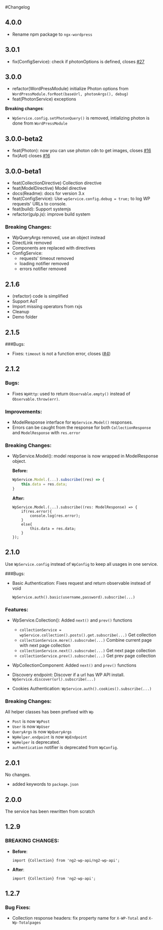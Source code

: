 #Changelog

## 4.0.0

 - Rename npm package to `ngx-wordpress`

## 3.0.1

 - fix(ConfigService): check if photonOptions is defined, closes [#27](https://github.com/MurhafSousli/ng2-wp-api/issues/27)

## 3.0.0

 - refactor(WordPressModule) initialize Photon options from `WordPressModule.forRoot(baseUrl, photonArgs(), debug)`
 - feat(PhotonService) exceptions

 **Breaking changes**:

  - `WpService.config.setPhotonQuery()` is removed, intializing photon is done from `WordPressModule`

## 3.0.0-beta2

 - feat(Photon): now you can use photon cdn to get images, closes [#16](https://github.com/MurhafSousli/ng2-wp-api/issues/16)
 - fix(Aot) closes [#16](https://github.com/MurhafSousli/ng2-wp-api/issues/16)

## 3.0.0-beta1

 - feat(CollectionDirective) Collection directive
 - feat(ModelDirective) Model directive 
 - docs(Readme): docs for version 3.x
 - feat(ConfigService): Use `wpService.config.debug = true;` to log WP requests' URLs to console.
 - feat(build): Support systemjs
 - refactor(gulp.js): improve build system

 ### Breaking Changes: 
 
 - WpQueryArgs removed, use an object instead
 - DirectLink removed
 - Components are replaced with directives
 - ConfigService:
    - requests' timeout removed
    - loading notifier removed
    - errors notifier removed

## 2.1.6

 - (refactor) code is simplified
 - Support AoT
 - Import missing operators from rxjs
 - Cleanup
 - Demo folder

## 2.1.5

###Bugs:

 - Fixes: `timeout` is not a function error, closes ([#4](https://github.com/MurhafSousli/ng2-wp-api/issues/4))

## 2.1.2
    
### Bugs:

 - Fixes `WpHttp`: used to return `Observable.empty()` instead of `Observable.throw(err)`.
    
### Improvements:

 - ModelResponse interface for `WpService.Model()` responses.
 - Errors can be caught from the response for both `CollectionResponse` and `ModelResponse` with `res.error`

### Breaking Changes: 

 - WpService.Model():  model response is now wrapped in ModelResponse object. 
 
    **Before:** 
    ```javascript
    WpService.Model.(...).subscribe((res) => {
        this.data = res.data;
    }
    ```
    **After:** 
    ```
    WpService.Model.(...).subscribe((res: ModelResponse) => {
        if(res.error){
            console.log(res.error);
        }
        else{
            this.data = res.data;
        }
    });
    ```

## 2.1.0

Use `WpService.config` instead of `WpConfig` to keep all usages in one service.
    
###Bugs:
    
- Basic Authentication: Fixes request and return observable instead of void

    `WpService.auth().basic(username,password).subscribe(...)`

    
### Features:

- WpService.Collection(): Added `next()` and `prev()` functions

  - `collectionService = wpService.collection().posts().get.subscribe(...)` Get collection
  - `collectionService.more().subscrube(...)` Combine current page with next page collection
  - `collectionService.next().subscrube(...)` Get next page collection
  - `collectionService.prev().subscrube(...)` Get prev page collection

- WpCollectionComponent: Added `next()` and `prev()` functions
    
- Discovery endpoint: Discover if a url has WP API install.
`WpService.discover(url).subscribe(...)`

- Cookies Authentication:
`WpService.auth().cookies().subscribe(...)`

### Breaking Changes:

All helper classes has been prefixed with `Wp`
- `Post` is now `WpPost`
- `User` is now `WpUser`
- `QueryArgs` is now `WpQueryArgs`
- `WpHelper.endpoint` is now `WpEndpoint`
- `WpHelper` is deprecated.
- `authentication` notifier is deprecated from `WpConfig`.

## 2.0.1

No changes.
- added keywords to `package.json`

## 2.0.0

The service has been rewritten from scratch

## 1.2.9

### BREAKING CHANGES: 

* **Before**:
    ```
    import {Collection} from 'ng2-wp-api/ng2-wp-api';
    ```
* **After**:
    ```
    import {Collection} from 'ng2-wp-api';
    ```


## 1.2.7

### Bug Fixes: 

* Collection response headers: fix property name for `X-WP-Total` and `X-Wp-Totalpages`